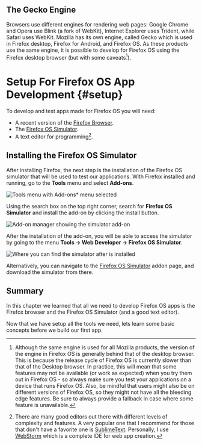 ## The Gecko Engine
Browsers use different engines for rendering web pages: Google Chrome and Opera use Blink (a fork of WebKit), Internet Explorer uses Trident, while Safari uses WebKit. Mozilla has its own engine, called Gecko which is used in Firefox desktop, Firefox for Android, and Firefox OS. As these products use the same engine, it is possible to develop for Firefox OS using the Firefox desktop browser (but with some caveats[^engines]).

[^engines]: Although the same engine is used for all Mozilla products, the version of the engine in Firefox OS is generally behind that of the desktop browser. This is because the release cycle of Firefox OS is currently slower than that of the Desktop browser. In practice, this will mean that some features may not be available (or work as expected) when you try them out in Firefox OS - so always make sure you test your applications on a device that runs Firefox OS. Also, be mindful that users might also be on different versions of Firefox OS, so they might not have all the bleeding edge features. Be sure to always provide a fallback in case where some feature is unavailable.

# Setup For Firefox OS App Development {#setup}
To develop and test apps made for Firefox OS you will need:

 * A recent version of the [Firefox Browser](http://getfirefox.com).
 * The [Firefox OS Simulator](https://addons.mozilla.org/en-US/firefox/addon/firefox-os-simulator/). 
 * A text editor for programming[^editors].
 
[^editors]: There are many good editors out there with different levels of complexity and features. A very popular one that I recommend for those that don't have a favorite one is [SublimeText](http://sublimetext.com/). Personally, I use [WebStorm](http://www.jetbrains.com/webstorm/) which is a complete IDE for web app creation.
  
## Installing the Firefox OS Simulator

After installing Firefox, the next step is the installation of the Firefox OS simulator that will be used to test our applications. With Firefox installed and running, go to the **Tools** menu and select **Add-ons**.

![*Tools* menu with *Add-ons** menu selected](images/originals/tools.png)

Using the search box on the top right corner, search for **Firefox OS Simulator** and install the add-on by clicking the install button.

![Add-on manager showing the simulator add-on](images/originals/addons-simulator.png)

After the installation of the add-on, you will be able to access the simulator by going to the menu **Tools -> Web Developer -> Firefox OS Simulator**. 

![Where you can find the simulator after is installed](images/originals/tools-web-developer-simulator.png)

Alternatively, you can navigate to the [Firefox OS Simulator](https://addons.mozilla.org/en-US/firefox/addon/firefox-os-simulator/) addon page, and download the simulator from there. 

## Summary

In this chapter we learned that all we need to develop Firefox OS apps is the Firefox browser and the Firefox OS Simulator (and a good text editor).

Now that we have setup all the tools we need, lets learn some basic concepts before we build our first app.